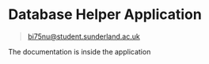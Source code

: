 # Database Helper Application 

> bi75nu@student.sunderland.ac.uk

The documentation is inside the application